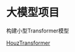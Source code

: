 # 大模型项目

构建小型Transformer模型

[HouzTransformer](https://github.com/Abhsnd/llm_project/blob/main/HouzTransformer/readme.md)

